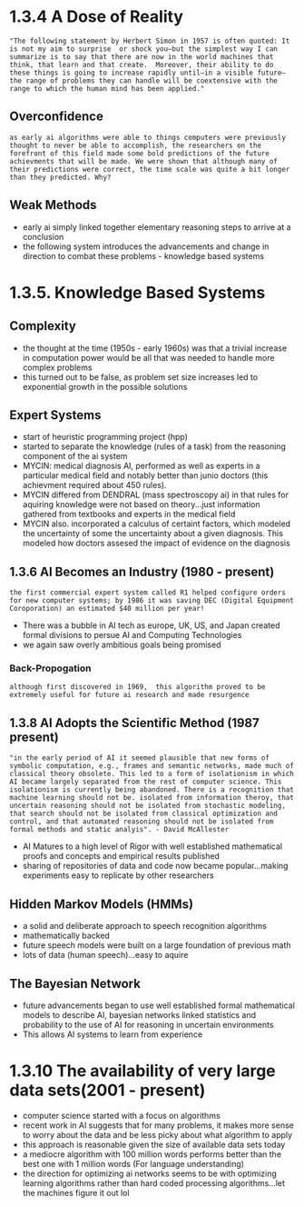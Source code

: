# 1.3.4 A Dose of Reality 
	"The following statement by Herbert Simon in 1957 is often quoted: It is not my aim to surprise  or shock you—but the simplest way I can summarize is to say that there are now in the world machines that think, that learn and that create.  Moreover, their ability to do these things is going to increase rapidly until—in a visible future—the range of problems they can handle will be coextensive with the range to which the human mind has been applied."

## Overconfidence 
	as early ai algorithms were able to things computers were previously thought to never be able to accomplish, the researchers on the forefront of this field made some bold predictions of the future achievments that will be made. We were shown that although many of their predictions were correct, the time scale was quite a bit longer than they predicted. Why?

## Weak Methods
- early ai simply linked together elementary reasoning steps to arrive at a conclusion
- the following system introduces the advancements and change in direction to combat these problems - knowledge based systems 

# 1.3.5. Knowledge Based Systems

## Complexity 
- the thought at the time (1950s - early 1960s) was that a trivial increase in computation power would be all that was needed to handle more complex problems 
- this turned out to be false, as problem set size increases led to exponential growth in the possible solutions


## Expert Systems 
- start of heuristic programming project (hpp)
- started to separate the knowledge (rules of a task) from the reasoning component of the ai system 
- MYCIN: medical diagnosis AI, performed as well as experts in a particular medical field and notably better than junio doctors (this achievment required about 450 rules). 
- MYCIN differed from DENDRAL (mass spectroscopy ai) in that rules for aquiring knowledge were not based on theory...just information gathered from textbooks and experts in the medical field 
- MYCIN also. incorporated a calculus of certaint factors, which modeled the uncertainty of some the uncertainty about a given diagnosis.  This modeled how doctors assesed the impact of evidence on the diagnosis 

## 1.3.6 AI Becomes an Industry (1980 - present)
	the first commercial expert system called R1 helped configure orders for new computer systems; by 1986 it was saving DEC (Digital Equipment Coroporation) an estimated $40 million per year! 
- There was a bubble in AI tech as europe, UK,  US, and Japan created formal divisions to persue AI and Computing Technologies
- we again saw overly ambitious goals being promised
### Back-Propogation
	although first discovered in 1969,  this algorithm proved to be extremely useful for future ai research and made resurgence 

## 1.3.8 AI Adopts the Scientific Method (1987 present)
	"in the early period of AI it seemed plausible that new forms of symbolic computation, e.g., frames and semantic networks, made much of classical theory obsolete. This led to a form of isolationism in which AI became largely separated from the rest of computer science. This isolationism is currently being abandoned. There is a recognition that machine learning should not be. isolated from information theroy, that uncertain reasoning should not be isolated from stochastic modeling, that search should not be isolated from classical optimization and control, and that automated reasoning should not be isolated from formal methods and static analyis". - David McAllester 
- AI Matures to a high level of Rigor with well established mathematical proofs and concepts and empirical results published 
- sharing of repositories of data and code now became popular...making experiments easy to replicate by other researchers 

## Hidden Markov Models (HMMs)
- a solid and deliberate approach to speech recognition algorithms
- mathematically backed 
- future speech models were built on a large foundation of previous math 
- lots of data (human speech)...easy to aquire 

## The Bayesian Network 
-  future advancements began to use  well established formal mathematical models to describe AI, bayesian networks linked statistics and probability to the use of AI for reasoning in uncertain environments 
- This allows AI systems to learn from experience

# 1.3.10 The availability of very large data sets(2001 - present) 
- computer science started with a focus on algorithms
- recent work in AI suggests that for many problems, it makes more sense to worry about the data and be less picky about what algorithm to apply 
- this approach is reasonable given the size of available data sets today 
- a mediocre algorithm with 100 million words performs better than the best one with 1 million words (For language understanding)
- the direction for optimizing ai networks seems to be with optimizing learning algorithms rather than hard coded processing algorithms...let the machines figure it out lol



